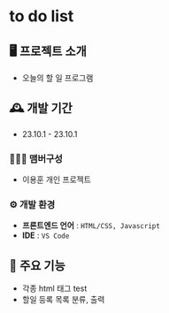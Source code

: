 
# to do list

## 🖥️ 프로젝트 소개

- 오늘의 할 일 프로그램

## 🕰️ 개발 기간

-   23.10.1 - 23.10.1

### 🧑‍🤝‍🧑 맴버구성

-   이용훈 개인 프로젝트
### ⚙️ 개발 환경

-   **프론트엔드 언어** : `HTML/CSS, Javascript`
-   **IDE**  :  `VS Code`


## 📌 주요 기능

-   각종 html 태그 test
-   할일 등록 목록 분류, 출력
